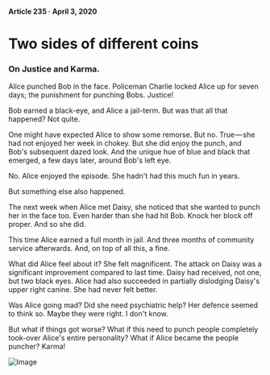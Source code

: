 #### Article 235 · April 3, 2020

# Two sides of different coins

### On Justice and Karma.

Alice punched Bob in the face. Policeman Charlie locked Alice up for seven days; the punishment for punching Bobs. Justice!

Bob earned a black-eye, and Alice a jail-term. But was that all that happened? Not quite.

One might have expected Alice to show some remorse. But no. True — she had not enjoyed her week in chokey. But she did enjoy the punch, and Bob's subsequent dazed look. And the unique hue of blue and black that emerged, a few days later, around Bob's left eye.

No. Alice enjoyed the episode. She hadn't had this much fun in years.

But something else also happened.

The next week when Alice met Daisy, she noticed that she wanted to punch her in the face too. Even harder than she had hit Bob. Knock her block off proper. And so she did.

This time Alice earned a full month in jail. And three months of community service afterwards. And, on top of all this, a fine.

What did Alice feel about it? She felt magnificent. The attack on Daisy was a significant improvement compared to last time. Daisy had received, not one, but two black eyes. Alice had also succeeded in partially dislodging Daisy's upper right canine. She had never felt better.

Was Alice going mad? Did she need psychiatric help? Her defence seemed to think so. Maybe they were right. I don't know.

But what if things got worse? What if this need to punch people completely took-over Alice's entire personality? What if Alice became the people puncher? Karma!

![Image](https://cdn-images-1.medium.com/max/800/1*jdX5z_NRg8rNdPj6mV2Zeg.jpeg)